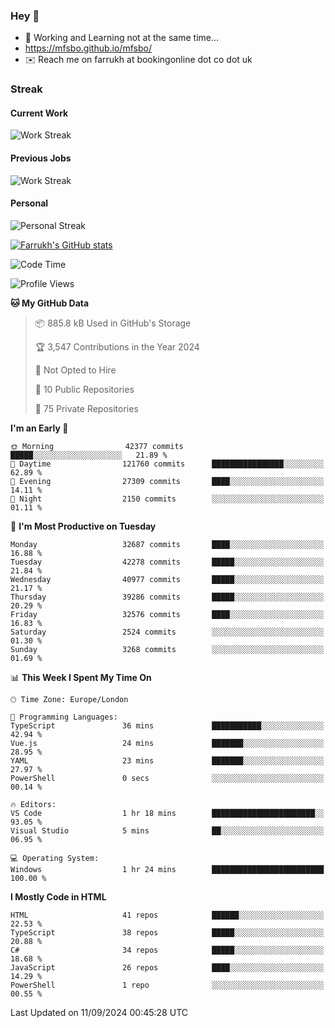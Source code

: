 ### Hey 👋

- 🏃 Working and Learning not at the same time...
- https://mfsbo.github.io/mfsbo/
- ✉️ Reach me on farrukh at bookingonline dot co dot uk

### Streak
#### Current Work
![Work Streak](https://streak-stats.demolab.com/?user=mfsbo)
#### Previous Jobs
![Work Streak](https://streak-stats.demolab.com/?user=farrukhcw)
#### Personal
![Personal Streak](https://streak-stats.demolab.com/?user=farrukhsubhani)

[![Farrukh's GitHub stats](https://github-readme-stats.vercel.app/api?username=mfsbo&hide=stars&count_private=true)](https://github.com/mfsbo/)

<!--START_SECTION:waka-->
![Code Time](http://img.shields.io/badge/Code%20Time-727%20hrs%2058%20mins-blue)

![Profile Views](http://img.shields.io/badge/Profile%20Views-2-blue)

**🐱 My GitHub Data** 

> 📦 885.8 kB Used in GitHub's Storage 
 > 
> 🏆 3,547 Contributions in the Year 2024
 > 
> 🚫 Not Opted to Hire
 > 
> 📜 10 Public Repositories 
 > 
> 🔑 75 Private Repositories 
 > 
**I'm an Early 🐤** 

```text
🌞 Morning                42377 commits       █████░░░░░░░░░░░░░░░░░░░░   21.89 % 
🌆 Daytime                121760 commits      ████████████████░░░░░░░░░   62.89 % 
🌃 Evening                27309 commits       ████░░░░░░░░░░░░░░░░░░░░░   14.11 % 
🌙 Night                  2150 commits        ░░░░░░░░░░░░░░░░░░░░░░░░░   01.11 % 
```
📅 **I'm Most Productive on Tuesday** 

```text
Monday                   32687 commits       ████░░░░░░░░░░░░░░░░░░░░░   16.88 % 
Tuesday                  42278 commits       █████░░░░░░░░░░░░░░░░░░░░   21.84 % 
Wednesday                40977 commits       █████░░░░░░░░░░░░░░░░░░░░   21.17 % 
Thursday                 39286 commits       █████░░░░░░░░░░░░░░░░░░░░   20.29 % 
Friday                   32576 commits       ████░░░░░░░░░░░░░░░░░░░░░   16.83 % 
Saturday                 2524 commits        ░░░░░░░░░░░░░░░░░░░░░░░░░   01.30 % 
Sunday                   3268 commits        ░░░░░░░░░░░░░░░░░░░░░░░░░   01.69 % 
```


📊 **This Week I Spent My Time On** 

```text
🕑︎ Time Zone: Europe/London

💬 Programming Languages: 
TypeScript               36 mins             ███████████░░░░░░░░░░░░░░   42.94 % 
Vue.js                   24 mins             ███████░░░░░░░░░░░░░░░░░░   28.95 % 
YAML                     23 mins             ███████░░░░░░░░░░░░░░░░░░   27.97 % 
PowerShell               0 secs              ░░░░░░░░░░░░░░░░░░░░░░░░░   00.14 % 

🔥 Editors: 
VS Code                  1 hr 18 mins        ███████████████████████░░   93.05 % 
Visual Studio            5 mins              ██░░░░░░░░░░░░░░░░░░░░░░░   06.95 % 

💻 Operating System: 
Windows                  1 hr 24 mins        █████████████████████████   100.00 % 
```

**I Mostly Code in HTML** 

```text
HTML                     41 repos            ██████░░░░░░░░░░░░░░░░░░░   22.53 % 
TypeScript               38 repos            █████░░░░░░░░░░░░░░░░░░░░   20.88 % 
C#                       34 repos            █████░░░░░░░░░░░░░░░░░░░░   18.68 % 
JavaScript               26 repos            ████░░░░░░░░░░░░░░░░░░░░░   14.29 % 
PowerShell               1 repo              ░░░░░░░░░░░░░░░░░░░░░░░░░   00.55 % 
```




 Last Updated on 11/09/2024 00:45:28 UTC
<!--END_SECTION:waka-->
<!--
**mfsbo/mfsbo** is a ✨ _special_ ✨ repository because its `README.md` (this file) appears on your GitHub profile.

Here are some ideas to get you started:

- 🔭 I’m currently working on ...
- 🌱 I’m currently learning ...
- 👯 I’m looking to collaborate on ...
- 🤔 I’m looking for help with ...
- 💬 Ask me about ...
- 📫 How to reach me: ...
- 😄 Pronouns: ...
- ⚡ Fun fact: ...
-->
